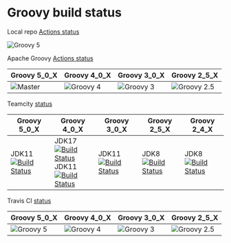 # Groovy build status

Local repo [Actions status](https://github.com/paulk-asert/groovy-status/actions/workflows/groovy-build-test.yml)

![Groovy 5](https://github.com/paulk-asert/groovy-status/actions/workflows/groovy-build-test.yml/badge.svg)

Apache Groovy [Actions status](https://github.com/apache/groovy/actions/workflows/groovy-build-test.yml)

| Groovy 5_0_X | Groovy 4_0_X | Groovy 3_0_X | Groovy 2_5_X |
| ------------ | ------------ | ------------ | ------------ |
| ![Master](https://github.com/apache/groovy/actions/workflows/groovy-build-test.yml/badge.svg) | ![Groovy 4](https://github.com/apache/groovy/actions/workflows/groovy-build-test.yml/badge.svg?branch=GROOVY_4_0_X) | ![Groovy 3](https://github.com/apache/groovy/actions/workflows/build-test.yml/badge.svg?branch=GROOVY_3_0_X) | ![Groovy 2.5](https://github.com/apache/groovy/actions/workflows/build-test.yml/badge.svg?branch=GROOVY_2_5_X) |

Teamcity [status](https://ci.groovy-lang.org?guest=1)

| Groovy 5_0_X | Groovy 4_0_X | Groovy 3_0_X | Groovy 2_5_X | Groovy 2_4_X |
| ------------ | ------------ | ------------ | ------------ | ------------ |
| JDK11 [![Build Status](http://ci.groovy-lang.org/app/rest/builds/buildType:id:MasterTestJdk11/statusIcon)](http://ci.groovy-lang.org/viewType.html?buildTypeId=MasterTestJdk11&guest=1) | JDK17 [![Build Status](http://ci.groovy-lang.org/app/rest/builds/buildType:id:Groovy40xTestJdk17/statusIcon)](http://ci.groovy-lang.org/viewType.html?buildTypeId=Groovy40xTestJdk17&guest=1) <br/> JDK11 [![Build Status](http://ci.groovy-lang.org/app/rest/builds/buildType:id:Groovy_Groovy40xCheckWithCoverageJdk11/statusIcon)](http://ci.groovy-lang.org/viewType.html?buildTypeId=Groovy_Groovy40xCheckWithCoverageJdk11&guest=1) | JDK11 [![Build Status](http://ci.groovy-lang.org/app/rest/builds/buildType:id:Groovy3xCheckCoverageJdk11/statusIcon)](http://ci.groovy-lang.org/viewType.html?buildTypeId=Groovy3xCheckCoverageJdk11&guest=1) | JDK8 [![Build Status](http://ci.groovy-lang.org/app/rest/builds/buildType:id:Groovy25xCheckJdk8/statusIcon)](http://ci.groovy-lang.org/viewType.html?buildTypeId=Groovy25xCheckJdk8&guest=1) | JDK8 [![Build Status](http://ci.groovy-lang.org/app/rest/builds/buildType:id:Groovy24xCheckJdk8/statusIcon)](http://ci.groovy-lang.org/viewType.html?buildTypeId=Groovy24xCheckJdk8&guest=1) |

Travis CI [status](https://app.travis-ci.com/apache/groovy)

| Groovy 5_0_X | Groovy 4_0_X | Groovy 3_0_X | Groovy 2_5_X |
| ------------ | ------------ | ------------ | ------------ |
| ![Groovy 5](https://api.travis-ci.com/apache/groovy.svg?branch=master) | ![Groovy 4](https://api.travis-ci.com/apache/groovy.svg?branch=GROOVY_4_0_X) | ![Groovy 3](https://api.travis-ci.com/apache/groovy.svg?branch=GROOVY_3_0_X) | ![Groovy 2.5](https://api.travis-ci.com/apache/groovy.svg?branch=GROOVY_2_5_X) |
